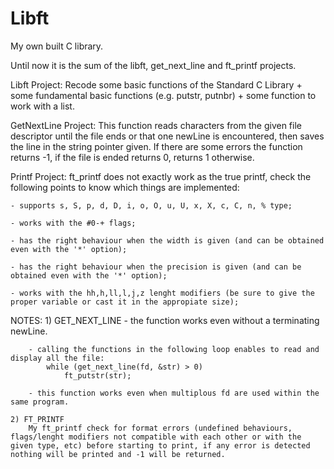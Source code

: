 # Libft
My own built C library.

Until now it is the sum of the libft, get_next_line and ft_printf projects.

Libft Project:
	Recode some basic functions of the Standard C Library + some fundamental basic functions (e.g. putstr, putnbr) + some function to work with a list.

GetNextLine Project:
	This function reads characters from the given file descriptor until the file ends or that one newLine is encountered, then saves the line in the string pointer given.
	If there are some errors the function returns -1, if the file is ended returns 0, returns 1 otherwise.

Printf Project:
	ft_printf does not exactly work as the true printf, check the following points to know which things are implemented:

	- supports s, S, p, d, D, i, o, O, u, U, x, X, c, C, n, % type;

	- works with the #0-+ flags;

	- has the right behaviour when the width is given (and can be obtained even with the '*' option);

	- has the right behaviour when the precision is given (and can be obtained even with the '*' option);

	- works with the hh,h,ll,l,j,z lenght modifiers (be sure to give the proper variable or cast it in the appropiate size);



NOTES:
	1) GET_NEXT_LINE
		- the function works even without a terminating newLine.

		- calling the functions in the following loop enables to read and display all the file:
			while (get_next_line(fd, &str) > 0)
				ft_putstr(str);

		- this function works even when multiplous fd are used within the same program.

	2) FT_PRINTF
		My ft_printf check for format errors (undefined behaviours, flags/lenght modifiers not compatible with each other or with the given type, etc) before starting to print, if any error is detected nothing will be printed and -1 will be returned.
